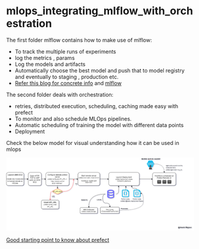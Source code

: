 # mlops_integrating_mlflow_with_orchestration



The first folder mlflow contains how to make use of mlflow:
   * To track the multiple runs of experiments
   * log the metrics , params
   * Log the models and artifacts
   * Automatically choose the best model and push that to model registry and eventually to staging , production etc.
   * [Refer this blog for concrete info](https://medium.com/@kaanboke/step-by-step-mlflow-implementations-a9872dd32d9b) and [mlflow](https://www.mlflow.org/docs/latest/index.html)

The second folder deals with orchestration:
 * retries, distributed execution, scheduling, caching made easy with prefect
 * To monitor and also schedule MLOps pipelines.
 * Automatic scheduling of training the model with different data points
 * Deployment

Check the below model for visual understanding how it can be used in mlops

![alt text](orchestration_with_prefect2.0b5/Flow_Diagram_AM_W3.png)

[Good starting point to know about prefect](https://medium.com/@kaanboke/step-by-step-prefect-implementations-lets-orchestrate-the-workflows-9b3d09053c19)

